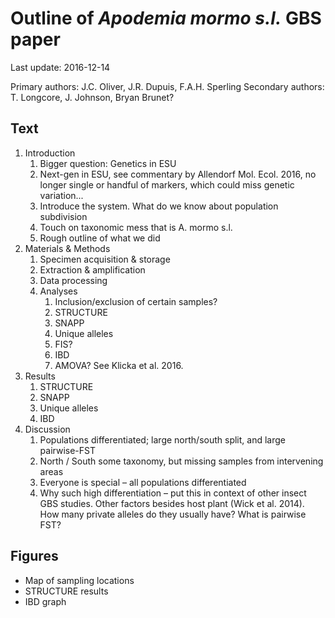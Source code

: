 # Outline of *Apodemia mormo s.l.* GBS paper
Last update: 2016-12-14

Primary authors: J.C. Oliver, J.R. Dupuis, F.A.H. Sperling
Secondary authors: T. Longcore, J. Johnson, Bryan Brunet?

## Text
1. Introduction
    1. Bigger question: Genetics in ESU
    2. Next-gen in ESU, see commentary by Allendorf Mol. Ecol. 2016, no longer single or handful of markers, which could miss genetic variation...
    3. Introduce the system. What do we know about population subdivision
    4. Touch on taxonomic mess that is A. mormo s.l.
    5. Rough outline of what we did
2. Materials & Methods
    1. Specimen acquisition & storage
    2. Extraction & amplification
    3. Data processing
    4. Analyses
        1. Inclusion/exclusion of certain samples?
        2. STRUCTURE
        3. SNAPP
        4. Unique alleles
        5. FIS?
        6. IBD
        7. AMOVA? See Klicka et al. 2016.
3. Results
    1. STRUCTURE
    2. SNAPP
    3. Unique alleles
    4. IBD
4. Discussion
    1. Populations differentiated; large north/south split, and large pairwise-FST
    2. North / South some taxonomy, but missing samples from intervening areas
    3. Everyone is special – all populations differentiated
    4. Why such high differentiation – put this in context of other insect GBS studies. Other factors besides host plant (Wick et al. 2014). How many private alleles do they usually have? What is pairwise FST?

## Figures
+ Map of sampling locations
+ STRUCTURE results
+ IBD graph